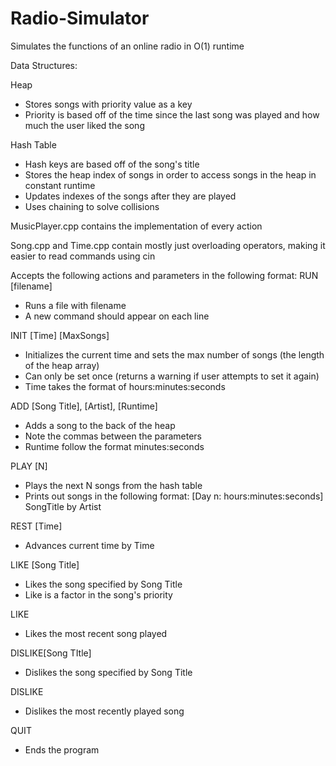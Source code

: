 # Radio-Simulator
Simulates the functions of an online radio in O(1) runtime

Data Structures:

Heap 
- Stores songs with priority value as a key
- Priority is based off of the time since the last song was played and how much the user liked the song

Hash Table 
- Hash keys are based off of the song's title
- Stores the heap index of songs in order to access songs in the heap in constant runtime
- Updates indexes of the songs after they are played
- Uses chaining to solve collisions

MusicPlayer.cpp contains the implementation of every action

Song.cpp and Time.cpp contain mostly just overloading operators, making it easier to read commands using cin

Accepts the following actions and parameters in the following format:
RUN [filename]            
- Runs a file with filename
- A new command should appear on each line

INIT [Time] [MaxSongs]
- Initializes the current time and sets the max number of songs (the length of the heap array)
- Can only be set once (returns a warning if user attempts to set it again)
- Time takes the format of hours:minutes:seconds

ADD [Song Title], [Artist], [Runtime]
- Adds a song to the back of the heap
- Note the commas between the parameters
- Runtime follow the format minutes:seconds

PLAY [N]
- Plays the next N songs from the hash table
- Prints out songs in the following format: [Day n: hours:minutes:seconds] SongTitle by Artist

REST [Time]
- Advances current time by Time

LIKE [Song Title]
- Likes the song specified by Song Title
- Like is a factor in the song's priority

LIKE
- Likes the most recent song played

DISLIKE[Song TItle]
- Dislikes the song specified by Song Title

DISLIKE
- Dislikes the most recently played song

QUIT
- Ends the program

